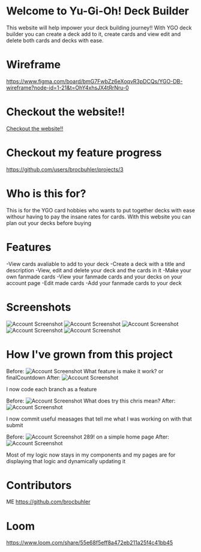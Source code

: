 # Welcome to Yu-Gi-Oh! Deck Builder

This website will help impower your deck building journey!!
With YGO deck builder you can create a deck add to it, create cards and view edit and delete both cards and decks with ease.

# Wireframe

https://www.figma.com/board/bmG7FwbZz6eXoqvR3pDCQs/YGO-DB-wireframe?node-id=1-21&t=OhY4xhsJX4tRrNru-0

# Checkout the website!!

[Checkout the website!!](https://ygobuilder.netlify.app/)

# Checkout my feature progress

https://github.com/users/brocbuhler/projects/3

# Who is this for?

This is for the YGO card hobbies who wants to put together decks with ease withour having to pay the insane rates for cards. With this website you can plan out your decks before buying

# Features

-View cards avaliable to add to your deck
-Create a deck with a title and description
-View, edit and delete your deck and the cards in it
-Make your own fanmade cards
-View your fanmade cards and your decks on your account page
-Edit made cards
-Add your fanmade cards to your deck

# Screenshots

![Account Screenshot](./ygoimages/YGOMVPHOME.PNG)
![Account Screenshot](./ygoimages/YGOMVPCARDFORM.PNG)
![Account Screenshot](./ygoimages/YGOMVPDECKFORM.PNG)
![Account Screenshot](./ygoimages/YGOMVPACCOUNT.PNG)
![Account Screenshot](./ygoimages/YGOMVPDECKVIEW.PNG)

# How I've grown from this project

Before:
![Account Screenshot](./ygoimages/BranchesBefore.PNG)
What feature is make it work? or finalCountdown
After:
![Account Screenshot](./ygoimages/BranchesAfter.PNG)

I now code each branch as a feature

Before:
![Account Screenshot](./ygoimages/CommitsBefore.PNG)
What does try this chris mean?
After:
![Account Screenshot](./ygoimages/CommitsAfter.PNG)

I now commit useful measages that tell me what I was working on with that submit

Before:
![Account Screenshot](./ygoimages/ComponentBefore.PNG)
289! on a simple home page
After:
![Account Screenshot](./ygoimages/ComponentAfter.PNG)

Most of my logic now stays in my components and my pages are for displaying that logic and dynamically updating it

# Contributors

ME
https://github.com/brocbuhler

# Loom

https://www.loom.com/share/55e68f5eff8a472eb211a25f4c41bb45
